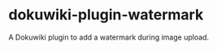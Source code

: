 dokuwiki-plugin-watermark
=========================

A Dokuwiki plugin to add a watermark during image upload.

